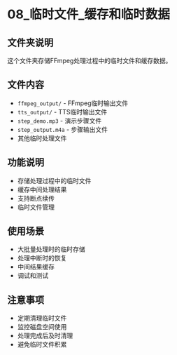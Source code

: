 # 08_临时文件_缓存和临时数据

## 文件夹说明
这个文件夹存储FFmpeg处理过程中的临时文件和缓存数据。

## 文件内容
- `ffmpeg_output/` - FFmpeg临时输出文件
- `tts_output/` - TTS临时输出文件
- `step_demo.mp3` - 演示步骤文件
- `step_output.m4a` - 步骤输出文件
- 其他临时处理文件

## 功能说明
- 存储处理过程中的临时文件
- 缓存中间处理结果
- 支持断点续传
- 临时文件管理

## 使用场景
- 大批量处理时的临时存储
- 处理中断时的恢复
- 中间结果缓存
- 调试和测试

## 注意事项
- 定期清理临时文件
- 监控磁盘空间使用
- 处理完成后及时清理
- 避免临时文件积累
